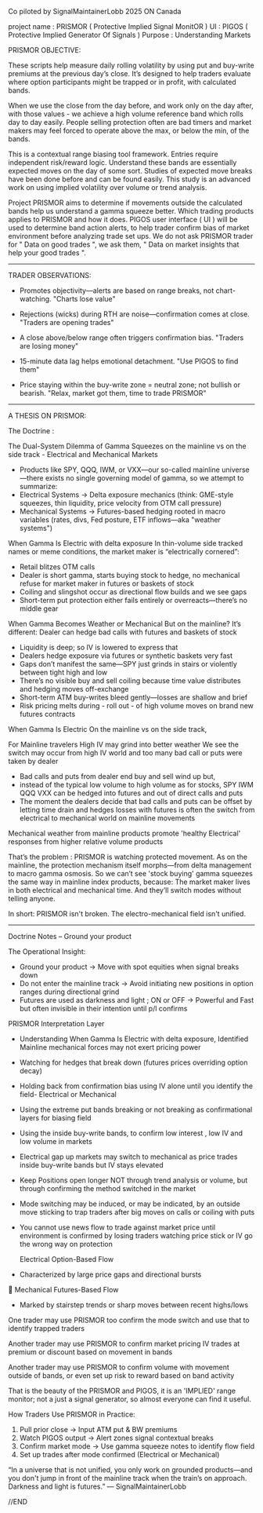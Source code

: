 Co piloted by SignalMaintainerLobb
2025
ON Canada

project name :   PRISMOR  ( Protective Implied Signal MonitOR ) 
UI           :   PIGOS    ( Protective Implied Generator Of Signals )
Purpose      :   Understanding Markets 			


PRISMOR OBJECTIVE:

These scripts help measure daily rolling volatility by using put and buy-write premiums at the previous day’s close. It’s designed to help traders evaluate where option participants might be trapped or in profit, with calculated bands.

When we use the close from the day before, and work only on the day after, with those values - we achieve a high volume reference band which rolls day to day easily.
People selling protection often are bad timers and market makers may feel forced to operate above the max, or below the min, of the bands.

This is a contextual range biasing tool framework.  Entries require independent risk/reward logic.
Understand these bands are essentially expected moves on the day of some sort.
Studies of expected move breaks have been done before and can be found easily.
This study is an advanced work on using implied volatility over volume or trend analysis.

Project PRISMOR aims to determine if movements outside the calculated bands help us understand a gamma squeeze better. 
Which trading products applies to PRISMOR and how it does.
PIGOS user interface ( UI ) will be used to determine band action alerts, to help trader confirm bias of market environment before analyzing trade set ups.
We do not ask PRISMOR trader for " Data on good trades ", we ask them, " Data on market insights that help your good trades ".
      
________________________________________________________________________________________________________________________

TRADER OBSERVATIONS:

- Promotes objectivity—alerts are based on range breaks, not chart-watching.				"Charts lose value"

- Rejections (wicks) during RTH are noise—confirmation comes at close.                                  "Traders are opening trades"

- A close above/below range often triggers confirmation bias.                                           "Traders are losing money"

- 15-minute data lag helps emotional detachment.							"Use PIGOS to find them"

- Price staying within the buy-write zone = neutral zone; not bullish or bearish.			"Relax, market got them, time to trade PRISMOR"

________________________________________________________________________________________________________________________


A THESIS ON PRISMOR:

The Doctrine :

The Dual-System Dilemma of Gamma Squeezes on the mainline vs on the side track - Electrical and Mechanical Markets 

- Products like SPY, QQQ, IWM, or VXX—our so-called mainline universe—there exists no single governing model of gamma, 
  so we attempt to summarize:
- Electrical Systems → Delta exposure mechanics (think: GME-style squeezes, thin liquidity, price velocity from OTM call pressure)
- Mechanical Systems → Futures-based hedging rooted in macro variables (rates, divs, Fed posture, ETF inflows—aka "weather systems")

When Gamma Is Electric with delta exposure
In thin-volume side tracked names or meme conditions, the market maker is “electrically cornered”:
- Retail blitzes OTM calls
- Dealer is short gamma, starts buying stock to hedge, no mechanical refuse for market maker in futures or baskets of stock
- Coiling and slingshot occur as directional flow builds and we see gaps
- Short-term put protection either fails entirely or overreacts—there’s no middle gear

When Gamma Becomes Weather or Mechanical 
But on the mainline? It’s different: Dealer can hedge bad calls with futures and baskets of stock
- Liquidity is deep; so IV is lowered to express that	
- Dealers hedge exposure via futures or synthetic baskets very fast	
- Gaps don’t manifest the same—SPY just grinds in stairs or violently between tight high and low	
- There’s no visible buy and sell coiling because time value distributes and hedging moves off-exchange
- Short-term ATM buy-writes bleed gently—losses are shallow and brief
- Risk pricing melts during - roll out - of high volume moves on brand new futures contracts

When Gamma Is Electric On the mainline vs on the side track,

For Mainline travelers High IV may grind into better weather 
We see the switch may occur from high IV world and too many bad call or puts were taken by dealer 
- Bad calls and puts from dealer end buy and sell wind up but,
- instead of the typical low volume to high volume as for stocks, SPY IWM QQQ VXX can be hedged into futures and out of direct calls and puts
- The moment the dealers decide that bad calls and puts can be offset by letting time drain and hedges losses with futures is often the
  switch from electrical to mechanical world on mainline movements

Mechanical weather from mainline products promote 'healthy Electrical' responses from higher relative volume products 


That’s the problem : PRISMOR is watching protected movement. As on the mainline, the protection mechanism itself morphs—from delta management to macro gamma osmosis.
So we can’t see 'stock buying' gamma squeezes the same way in mainline index products, because:
The market maker lives in both electrical and mechanical time. And they’ll switch modes without telling anyone.

In short: PRISMOR isn't broken. The electro-mechanical field isn't unified.


________________________________________________________________________________________________________________________


Doctrine Notes – Ground your product

The Operational Insight:
- Ground your product → Move with spot equities when signal breaks down
- Do not enter the mainline track → Avoid initiating new positions in option ranges during directional grind 
- Futures are used as darkness and light ; ON or OFF → Powerful and Fast but often invisible in their intention until p/l confirms

PRISMOR Interpretation Layer

- Understanding When Gamma Is Electric with delta exposure, Identified Mainline mechanical forces may not exert pricing power 

- Watching for hedges that break down (futures prices overriding option decay)

- Holding back from confirmation bias using IV alone until you identify the field- Electrical or Mechanical

- Using the extreme put bands breaking or not breaking as confirmational layers for biasing field

- Using the inside buy-write bands, to confirm low interest , low IV and low volume in markets

- Electrical gap up markets may switch to mechanical as price trades inside buy-write bands but IV stays elevated 

- Keep Positions open longer NOT through trend analysis or volume, but through confirming the method switched in the market 

- Mode switching may be induced, or may be indicated, by an outside move sticking to trap traders after big moves on calls or coiling with puts

- You cannot use news flow to trade against market price until environment is confirmed by losing traders watching price stick or IV go the wrong way on protection

  Electrical Option-Based Flow
- Characterized by large price gaps and directional bursts

🔧 Mechanical Futures-Based Flow
- Marked by stairstep trends or sharp moves between recent highs/lows

One trader may use PRISMOR too confirm the mode switch and use that to identify trapped traders

Another trader may use PRISMOR to confirm market pricing IV trades at premium or discount based on movement in bands

Another trader may use PRISMOR to confirm volume with movement outside of bands, or even set up risk to reward based on band activity 

That is the beauty of the PRISMOR and PIGOS, it is an 'IMPLIED' range monitor; not a just a signal generator, so almost everyone can find it useful.


How Traders Use PRISMOR in Practice:

1. Pull prior close → Input ATM put & BW premiums
2. Watch PIGOS output → Alert zones signal contextual breaks
3. Confirm market mode → Use gamma squeeze notes to identify flow field
4. Set up trades after mode confirmed (Electrical or Mechanical)


“In a universe that is not unified, you only work on grounded products—and you don't jump in front of the mainline track when the train’s on approach. Darkness and light is futures.”
— SignalMaintainerLobb






//END	
